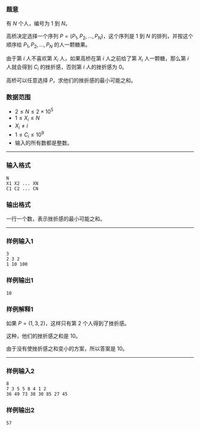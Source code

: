### 题意

有 $N$ 个人，编号为 $1$ 到 $N$。

高桥决定选择一个序列 $P=(P_1,P_2,...,P_N)$，这个序列是 $1$ 到 $N$ 的排列，并按这个顺序给 $P_1,P_2,...,P_N$ 的人一颗糖果。

由于第 $i$ 人不喜欢第 $X_i$ 人，如果高桥在第 $i$ 人之前给了第 $X_i$ 人一颗糖，那么第 $i$ 人就会得到 $C_ i$ 的挫折感，否则第 $i$ 人的挫折感为 $0$。

高桥可以任意选择 $P$，求他们的挫折感的最小可能之和。

### 数据范围

- $2\leq N\leq 2\times 10^5$
- $1\leq X_i \leq N$
- $X_i \ne i$
- $1 \leq C_i \leq 10^9$
- 输入的所有数都是整数。

---

### 输入格式

```
N
X1 X2 ... XN
C1 C2 ... CN
```

### 输出格式

一行一个数，表示挫折感的最小可能之和。

---

### 样例输入1

```
3
2 3 2
1 10 100
```

### 样例输出1

```
10
```

### 样例解释1

如果 $P=(1,3,2)$，这样只有第 $2$ 个人得到了挫折感。

这种，他们的挫折感之和是 $10$。

由于没有使挫折感之和变小的方案，所以答案是 $10$。

---

### 样例输入2

```
8
7 3 5 5 8 4 1 2
36 49 73 38 30 85 27 45
```

### 样例输出2

```
57
```